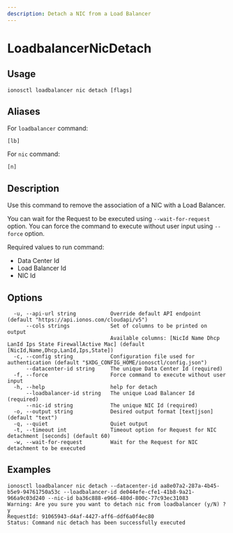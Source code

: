 ```yaml
---
description: Detach a NIC from a Load Balancer
---
```


# LoadbalancerNicDetach

## Usage

```text
ionosctl loadbalancer nic detach [flags]
```

## Aliases

For `loadbalancer` command:
```text
[lb]
```

For `nic` command:
```text
[n]
```

## Description

Use this command to remove the association of a NIC with a Load Balancer.

You can wait for the Request to be executed using `--wait-for-request` option. You can force the command to execute without user input using `--force` option.

Required values to run command:

* Data Center Id
* Load Balancer Id
* NIC Id

## Options

```text
  -u, --api-url string           Override default API endpoint (default "https://api.ionos.com/cloudapi/v5")
      --cols strings             Set of columns to be printed on output 
                                 Available columns: [NicId Name Dhcp LanId Ips State FirewallActive Mac] (default [NicId,Name,Dhcp,LanId,Ips,State])
  -c, --config string            Configuration file used for authentication (default "$XDG_CONFIG_HOME/ionosctl/config.json")
      --datacenter-id string     The unique Data Center Id (required)
  -f, --force                    Force command to execute without user input
  -h, --help                     help for detach
      --loadbalancer-id string   The unique Load Balancer Id (required)
      --nic-id string            The unique NIC Id (required)
  -o, --output string            Desired output format [text|json] (default "text")
  -q, --quiet                    Quiet output
  -t, --timeout int              Timeout option for Request for NIC detachment [seconds] (default 60)
  -w, --wait-for-request         Wait for the Request for NIC detachment to be executed
```

## Examples

```text
ionosctl loadbalancer nic detach --datacenter-id aa8e07a2-287a-4b45-b5e9-94761750a53c --loadbalancer-id de044efe-cfe1-41b8-9a21-966a9c03d240 --nic-id ba36c888-e966-480d-800c-77c93ec31083 
Warning: Are you sure you want to detach nic from loadbalancer (y/N) ? 
y
RequestId: 91065943-d4af-4427-aff6-ddf6a0f4ec80
Status: Command nic detach has been successfully executed
```

